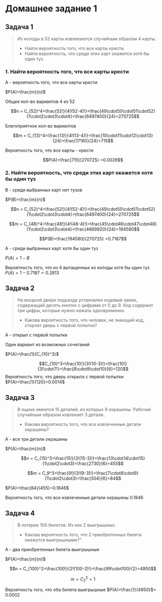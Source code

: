 
# Домашнее задание 1   

## Задача 1  
  
> Из колоды в 52 карты извлекаются случайным образом 4 карты.  
>
>- Найти вероятность того, что все карты крести.
>- Найти вероятность, что среди этих карт окажется хотя бы один туз.

### 1. Найти вероятность того, что все карты крести

A - вероятность того, что все карты крести

$P(A)=\frac{m}{n}$

Общее кол-во вариантов 4 из 52

$$n = С_{52}^4=\frac{52!}{4!(52-4)!}=\frac{49\cdot50\cdot51\cdot52}{1\cdot2\cdot3\cdot4}=\frac{6497400}{24}=270725$$

Благоприятное кол-во вариантов  

$$m = С_{13}^4=\frac{13!}{4!(13-4)!}=\frac{10\cdot11\cdot12\cdot13}{24}=\frac{17160}{24}=715$$

Вероятность того, что все карты - крести

$$P(A)=\frac{715}{270725} =0.0026$$

### 2. Найти вероятность, что среди этих карт окажется хотя бы один туз

B - среди выбранных карт нет тузов

$P(B)=\frac{m}{n}$

$$n = С_{52}^4=\frac{52!}{4!(52-4)!}=\frac{49\cdot50\cdot51\cdot52}{1\cdot2\cdot3\cdot4}=\frac{6497400}{24}=270725$$

$$m = С_{48}^4=\frac{48!}{4!(48-4)!}=\frac{45\cdot46\cdot47\cdot48}{1\cdot2\cdot3\cdot4}=\frac{4669920}{24}=194580$$

$$P(B)=\frac{194580}{270725} =0.7187$$

A - среди выбранных карт хотя бы один туз  

$P(А)=1-B$

Вероятность того, что из 4 вытащенных из колоды хотя бы один туз  
$P(А)=1-0.7187=0.2813$

## Задача 2

> На входной двери подъезда установлен кодовый замок, содержащий десять кнопок с цифрами от 0 до 9. Код содержит три цифры, которые нужно нажать одновременно.
>
>- Какова вероятность того, что человек, не знающий код, откроет дверь с первой попытки?

А - открыл с первой попытки

Один вариант из возможных сочетаний

$P(A)=\frac{1}{C_{10}^3}$

$$C_{10}^3=\frac{10!}{3!(10-3)!}=\frac{10!}{3!\cdot7!}=\frac{8\cdot9\cdot10}{6}=120$$
Вероятность того, что дверь открыта с первой попытки  
$P(A)=\frac{1}{120}=0.0014$

## Задача 3

> В ящике имеется 15 деталей, из которых 9 окрашены. Рабочий случайным образом извлекает 3 детали.
>
>- Какова вероятность того, что все извлеченные детали окрашены?

A - все три детали окрашены

$P(A)=\frac{m}{n}$

$$n = С_{15}^3=\frac{15!}{3!(15-3)!}=\frac{13\cdot14\cdot15}{1\cdot2\cdot3}=\frac{2730}{6}=455$$

$$m = С_9^3=\frac{9!}{3!(9-3)!}=\frac{7\cdot8\cdot9}{1\cdot2\cdot3}=\frac{504}{6}=84$$

$P(A)=\frac{84}{455}=0.1846$

Вероятность того, что все извлеченные детали окрашены 0.1846

## Задача 4

> В лотерее 100 билетов. Из них 2 выигрышных.
>
>- Какова вероятность того, что 2 приобретенных билета окажутся выигрышными?"

А - два приобретенных билета выигрышные

$P(A)=\frac{m}{n}$

$$n = C_{100}^2=\frac{100!}{2!(100-2)!}=\frac{99\cdot100}{2}=4950$$

$$m = C_2^2 = 1$$

Вероятность того, что оба билета выигрышные $P(A)=\frac{1}{4950}$= 0.0002
